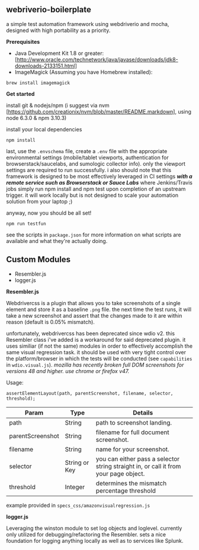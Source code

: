 ## webriverio-boilerplate

a simple test automation framework using webdriverio and mocha, designed with high portability as a priority.

**Prerequisites**
* Java Development Kit 1.8 or greater:  [http://www.oracle.com/technetwork/java/javase/downloads/jdk8-downloads-2133151.html]
* ImageMagick (Assuming you have Homebrew installed):
```
brew install imagemagick
```

**Get started**

install git & nodejs/npm (i suggest via nvm [https://github.com/creationix/nvm/blob/master/README.markdown], using node 6.3.0 & npm 3.10.3)

install your local dependencies

```
npm install
```

last, use the `.envschema` file, create a `.env` file with the appropriate environmental settings (mobile/tablet viewports, authentication for browserstack/saucelabs, and sumologic collector info). only the viewport settings are required to run successfully. i also should note that this framework is designed to be most effectively leveraged in CI settings ___with a remote service such as Browserstack or Sauce Labs___ where Jenkins/Travis jobs simply run npm install and npm test upon completion of an upstream trigger. it will work locally but is not designed to scale your automation solution from your laptop ;)

anyway, now you should be all set!

```
npm run testfun
```

see the scripts in `package.json` for more information on what scripts are available and what they're actually doing.

## Custom Modules

- Resembler.js
- logger.js

**Resembler.js**

Webdrivercss is a plugin that allows you to take screenshots of a single element
and store it as a baseline `.png` file. the next time the test runs, it will take a new screenshot
and assert that the changes made to it are within reason (default is 0.05% mismatch).

unfortunately, webdrivercss has been deprecated since wdio v2. this Resembler class i've added
is a workaround for said deprecated plugin. it uses similiar (if not the same) modules in
order to effectively accomplish the same visual regression task. it should be used with very tight control over the platform/browser in which the tests will be conducted (see `capabilities` in `wdio.visual.js`). _mozilla has recently broken full DOM screenshots for versions 48 and higher. use chrome or firefox v47._

Usage:

```
assertElementLayout(path, parentScreenshot, filename, selector, threshold);
```
| Param    | Type          | Details                                                                                |
|----------|---------------|----------------------------------------------------------------------------------------|
| path     | String        | path to screenshot landing.                                       |
| parentScreenshot     | String        | filename for full document screenshot.                                       |
| filename | String        | name for your screenshot.                                       |
| selector | String or Key | you can either pass a selector string straight in, or call it from your page object.   |
| threshold | Integer | determines the mismatch percentage threshold |

example provided in `specs_css/amazonvisualregression.js`

**logger.js**

Leveraging the winston module to set log objects and loglevel. currently only utilized for debugging/refactoring the Resembler. sets a nice foundation for logging anything locally as well as to services like Splunk.
